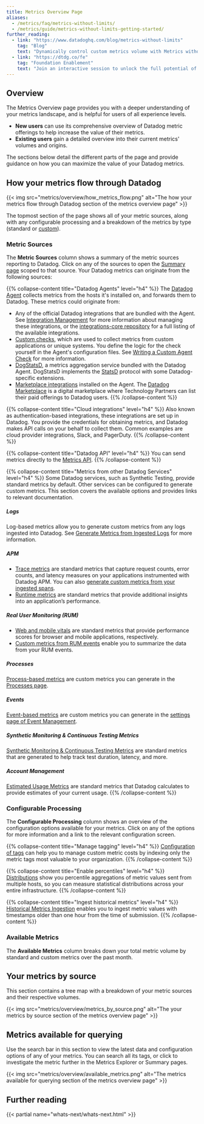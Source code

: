 ```yaml
---
title: Metrics Overview Page
aliases:
  - /metrics/faq/metrics-without-limits/
  - /metrics/guide/metrics-without-limits-getting-started/
further_reading:
  - link: "https://www.datadoghq.com/blog/metrics-without-limits"
    tag: "Blog"
    text: "Dynamically control custom metrics volume with Metrics without Limits™"
  - link: "https://dtdg.co/fe"
    tag: "Foundation Enablement"
    text: "Join an interactive session to unlock the full potential of metrics"
---
```


## Overview

The Metrics Overview page provides you with a deeper understanding of your metrics landscape, and is helpful for users of all experience levels. 
   - **New users** can use its comprehensive overview of Datadog metric offerings to help increase the value of their metrics.
   - **Existing users** gain a detailed overview into their current metrics' volumes and origins.

The sections below detail the different parts of the page and provide guidance on how you can maximize the value of your Datadog metrics.

## How your metrics flow through Datadog

{{< img src="metrics/overview/how_metrics_flow.png" alt="The how your metrics flow through Datadog section of the metrics overview page" >}}

The topmost section of the page shows all of your metric sources, along with any configurable processing and a breakdown of the metrics by type (standard or [custom][1]).

### Metric Sources

The **Metric Sources** column shows a summary of the metric sources reporting to Datadog. Click on any of the sources to open the [Summary page][27] scoped to that source. Your Datadog metrics can originate from the following sources:

{{% collapse-content title="Datadog Agents" level="h4" %}}
The [Datadog Agent][2] collects metrics from the hosts it's installed on, and forwards them to Datadog. These metrics could originate from:

   - Any of the official Datadog integrations that are bundled with the Agent. See [Integration Management][3] for more information about managing these integrations, or the [integrations-core repository][4] for a full listing of the available integrations.
   - [Custom checks][5], which are used to collect metrics from custom applications or unique systems. You define the logic for the check yourself in the Agent's configuration files. See [Writing a Custom Agent Check][6] for more information.
   - [DogStatsD][7], a metrics aggregation service bundled with the Datadog Agent. DogStatsD implements the [StatsD][8] protocol with some Datadog-specific extensions.
   - [Marketplace integrations][9] installed on the Agent. The [Datadog Marketplace][10] is a digital marketplace where Technology Partners can list their paid offerings to Datadog users.
{{% /collapse-content %}}

{{% collapse-content title="Cloud integrations" level="h4" %}}
Also known as authentication-based integrations, these integrations are set up in Datadog. You provide the credentials for obtaining metrics, and Datadog makes API calls on your behalf to collect them. Common examples are cloud provider integrations, Slack, and PagerDuty.
{{% /collapse-content %}} 

{{% collapse-content title="Datadog API" level="h4" %}}
You can send metrics directly to the [Metrics API][11].
{{% /collapse-content %}} 

{{% collapse-content title="Metrics from other Datadog Services" level="h4" %}}
Some Datadog services, such as Synthetic Testing, provide standard metrics by default. Other services can be configured to generate custom metrics. This section covers the available options and provides links to relevant documentation.

##### Logs

Log-based metrics allow you to generate custom metrics from any logs ingested into Datadog. See [Generate Metrics from Ingested Logs][12] for more information.

##### APM

- [Trace metrics][13] are standard metrics that capture request counts, error counts, and latency measures on your applications instrumented with Datadog APM. You can also [generate custom metrics from your ingested spans][15].
- [Runtime metrics][14] are standard metrics that provide additional insights into an application’s performance.

##### Real User Monitoring (RUM)

- [Web and mobile vitals][16] are standard metrics that provide performance scores for browser and mobile applications, respectively.
- [Custom metrics from RUM events][17] enable you to summarize the data from your RUM events. 

##### Processes

[Process-based metrics][19] are custom metrics you can generate in the [Processes page][25].

##### Events

[Event-based metrics][20] are custom metrics you can generate in the [settings page of Event Management][26].

##### Synthetic Monitoring & Continuous Testing Metrics

[Synthetic Monitoring & Continuous Testing Metrics][18] are standard metrics that are generated to help track test duration, latency, and more.

##### Account Management

[Estimated Usage Metrics][21] are standard metrics that Datadog calculates to provide estimates of your current usage.
{{% /collapse-content %}} 

### Configurable Processing

The **Configurable Processing** column shows an overview of the configuration options available for your metrics. Click on any of the options for more information and a link to the relevant configuration screen.

{{% collapse-content title="Manage tagging" level="h4" %}}
[Configuration of tags][22] can help you to manage custom metric costs by indexing only the metric tags most valuable to your organization.
{{% /collapse-content %}} 

{{% collapse-content title="Enable percentiles" level="h4" %}}
[Distributions][23] show you percentile aggregations of metric values sent from multiple hosts, so you can measure statistical distributions across your entire infrastructure.
{{% /collapse-content %}} 

{{% collapse-content title="Ingest historical metrics" level="h4" %}}
[Historical Metrics Ingestion][24] enables you to ingest metric values with timestamps older than one hour from the time of submission.
{{% /collapse-content %}} 

### Available Metrics

The **Available Metrics** column breaks down your total metric volume by standard and custom metrics over the past month.

## Your metrics by source

This section contains a tree map with a breakdown of your metric sources and their respective volumes.

{{< img src="metrics/overview/metrics_by_source.png" alt="The your metrics by source section of the metrics overview page" >}}

## Metrics available for querying

Use the search bar in this section to view the latest data and configuration options of any of your metrics. You can search all its tags, or click to investigate the metric further in the Metrics Explorer or Summary pages.

{{< img src="metrics/overview/available_metrics.png" alt="The metrics available for querying section of the metrics overview page" >}}

## Further reading

{{< partial name="whats-next/whats-next.html" >}}

[1]: /metrics/custom_metrics/
[2]: /agent/
[3]: /agent/guide/integration-management/
[4]: https://github.com/DataDog/integrations-core
[5]: /developers/custom_checks/
[6]: /developers/custom_checks/write_agent_check/
[7]: /developers/dogstatsd/
[8]: https://github.com/statsd/statsd
[9]: /integrations/#cat-marketplace
[10]: https://app.datadoghq.com/marketplace
[11]: /api/latest/metrics/
[12]: /logs/log_configuration/logs_to_metrics/
[13]: /tracing/metrics/metrics_namespace/
[14]: /tracing/metrics/runtime_metrics/
[15]: /tracing/trace_pipeline/generate_metrics/
[16]: /real_user_monitoring/#web-and-mobile-vitals
[17]: /real_user_monitoring/platform/generate_metrics/
[18]: /synthetics/platform/metrics/
[19]: /infrastructure/process/increase_process_retention/#generate-a-process-based-metric
[20]: /service_management/events/guides/usage/#custom-metrics
[21]: /account_management/billing/usage_metrics/
[22]: /metrics/metrics-without-limits/#configuration-of-tags
[23]: /metrics/distributions/
[24]: /metrics/custom_metrics/historical_metrics/
[25]: https://app.datadoghq.com/process
[26]: https://app.datadoghq.com/event/settings/generate-metrics
[27]: /metrics/summary/
